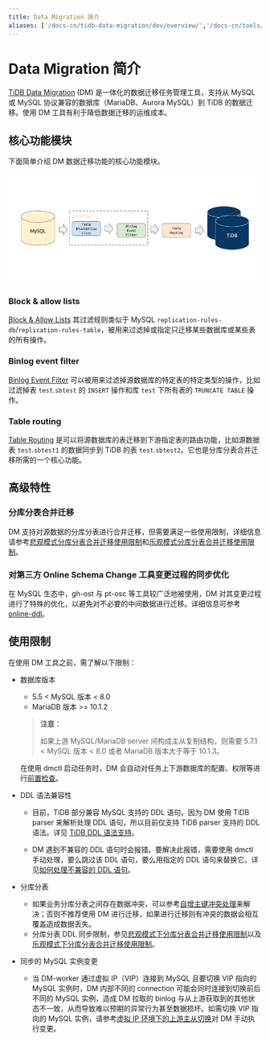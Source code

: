 ```yaml
---
title: Data Migration 简介
aliases: ['/docs-cn/tidb-data-migration/dev/overview/','/docs-cn/tools/dm/overview/']
---
```


# Data Migration 简介

[TiDB Data Migration](https://github.com/pingcap/dm) (DM) 是一体化的数据迁移任务管理工具，支持从 MySQL 或 MySQL 协议兼容的数据库（MariaDB、Aurora MySQL）到 TiDB 的数据迁移。使用 DM 工具有利于降低数据迁移的运维成本。

## 核心功能模块

下面简单介绍 DM 数据迁移功能的核心功能模块。

![DM Core Features](/media/dm-core-features.png)

### Block & allow lists

[Block & Allow Lists](key-features.md#block--allow-table-lists) 其过滤规则类似于 MySQL `replication-rules-db`/`replication-rules-table`，被用来过滤掉或指定只迁移某些数据库或某些表的所有操作。

### Binlog event filter

[Binlog Event Filter](key-features.md#binlog-event-filter) 可以被用来过滤掉源数据库的特定表的特定类型的操作，比如过滤掉表 `test`.`sbtest` 的 `INSERT` 操作和库 `test` 下所有表的 `TRUNCATE TABLE` 操作。

### Table routing

[Table Routing](key-features.md#table-routing) 是可以将源数据库的表迁移到下游指定表的路由功能，比如源数据表 `test`.`sbtest1` 的数据同步到 TiDB 的表 `test`.`sbtest2`。它也是分库分表合并迁移所需的一个核心功能。

## 高级特性

### 分库分表合并迁移

DM 支持对源数据的分库分表进行合并迁移，但需要满足一些使用限制，详细信息请参考[悲观模式分库分表合并迁移使用限制](feature-shard-merge-pessimistic.md#使用限制)和[乐观模式分库分表合并迁移使用限制](feature-shard-merge-optimistic.md#使用限制)。

### 对第三方 Online Schema Change 工具变更过程的同步优化

在 MySQL 生态中，gh-ost 与 pt-osc 等工具较广泛地被使用，DM 对其变更过程进行了特殊的优化，以避免对不必要的中间数据进行迁移。详细信息可参考 [online-ddl](key-features.md#online-ddl-工具支持)。

## 使用限制

在使用 DM 工具之前，需了解以下限制：

+ 数据库版本

    - 5.5 < MySQL 版本 < 8.0
    - MariaDB 版本 >= 10.1.2

    > **注意：**
    >
    > 如果上游 MySQL/MariaDB server 间构成主从复制结构，则需要 5.7.1 < MySQL 版本 < 8.0 或者 MariaDB 版本大于等于 10.1.3。

    在使用 dmctl 启动任务时，DM 会自动对任务上下游数据库的配置、权限等进行[前置检查](precheck.md)。

+ DDL 语法兼容性

    - 目前，TiDB 部分兼容 MySQL 支持的 DDL 语句。因为 DM 使用 TiDB parser 来解析处理 DDL 语句，所以目前仅支持 TiDB parser 支持的 DDL 语法。详见 [TiDB DDL 语法支持](https://pingcap.com/docs-cn/dev/reference/mysql-compatibility/#ddl)。

    - DM 遇到不兼容的 DDL 语句时会报错。要解决此报错，需要使用 dmctl 手动处理，要么跳过该 DDL 语句，要么用指定的 DDL 语句来替换它。详见[如何处理不兼容的 DDL 语句](faq.md#如何处理不兼容的-ddl-语句)。

+ 分库分表

    - 如果业务分库分表之间存在数据冲突，可以参考[自增主键冲突处理](shard-merge-best-practices.md#自增主键冲突处理)来解决；否则不推荐使用 DM 进行迁移，如果进行迁移则有冲突的数据会相互覆盖造成数据丢失。
    - 分库分表 DDL 同步限制，参见[悲观模式下分库分表合并迁移使用限制](feature-shard-merge-pessimistic.md#使用限制)以及[乐观模式下分库分表合并迁移使用限制](feature-shard-merge-optimistic.md#使用限制)。

+ 同步的 MySQL 实例变更

    - 当 DM-worker 通过虚拟 IP（VIP）连接到 MySQL 且要切换 VIP 指向的 MySQL 实例时，DM 内部不同的 connection 可能会同时连接到切换前后不同的 MySQL 实例，造成 DM 拉取的 binlog 与从上游获取到的其他状态不一致，从而导致难以预期的异常行为甚至数据损坏。如需切换 VIP 指向的 MySQL 实例，请参考[虚拟 IP 环境下的上游主从切换](usage-scenario-master-slave-switch.md#虚拟-ip-环境下切换-dm-worker-与-mysql-实例的连接)对 DM 手动执行变更。
